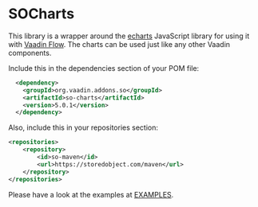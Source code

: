 # SOCharts
This library is a wrapper around the [echarts](https://echarts.apache.org) JavaScript
library for using it with [Vaadin Flow](https://vaadin.com). The charts can be used
just like any other Vaadin components.

Include this in the dependencies section of your POM file:
```xml
  <dependency>
    <groupId>org.vaadin.addons.so</groupId>
    <artifactId>so-charts</artifactId>
    <version>5.0.1</version>
  </dependency>
```
Also, include this in your repositories section:
```xml
<repositories>
    <repository>
        <id>so-maven</id>
        <url>https://storedobject.com/maven</url>
    </repository>
</repositories>
```

Please have a look at the examples at [EXAMPLES](https://storedobject.com/examples/?login=AUTO).